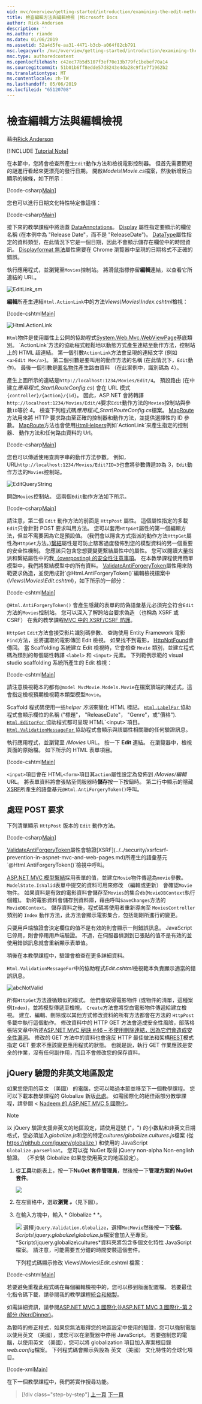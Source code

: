 ```yaml
---
uid: mvc/overview/getting-started/introduction/examining-the-edit-methods-and-edit-view
title: 檢查編輯方法與編輯檢視 |Microsoft Docs
author: Rick-Anderson
description: ''
ms.author: riande
ms.date: 01/06/2019
ms.assetid: 52a4d5fe-aa31-4471-b3cb-a064f82cb791
msc.legacyurl: /mvc/overview/getting-started/introduction/examining-the-edit-methods-and-edit-view
msc.type: authoredcontent
ms.openlocfilehash: c42ec77b5d5107f3ef70e13b779fc1bebef70a14
ms.sourcegitcommit: 51b01b6ff8edde57d8243e4da28c9f1e7f1962b2
ms.translationtype: MT
ms.contentlocale: zh-TW
ms.lasthandoff: 05/06/2019
ms.locfileid: "65120708"
---
```

# <a name="examining-the-edit-methods-and-edit-view"></a>檢查編輯方法與編輯檢視

藉由[Rick Anderson]((https://twitter.com/RickAndMSFT))

[!INCLUDE [Tutorial Note](sample/code-location.md)]

在本節中，您將會檢查所產生`Edit`動作方法和檢視電影控制器。 但首先需要簡短的謎進行看起來更漂亮的發行日期。 開啟*Models\Movie.cs*檔案，然後新增反白顯示的線條，如下所示：

[!code-csharp[Main](examining-the-edit-methods-and-edit-view/samples/sample1.cs?highlight=2,12-14)]

您也可以進行日期文化特性特定像這樣：

[!code-csharp[Main](examining-the-edit-methods-and-edit-view/samples/sample2.cs?highlight=3)]

接下來的教學課程中將涵蓋 [DataAnnotations](https://msdn.microsoft.com/library/system.componentmodel.dataannotations.aspx)。 [Display](https://msdn.microsoft.com/library/system.componentmodel.dataannotations.displayattribute.aspx) 屬性指定要顯示的欄位名稱 (在本例中為 "Release Date"，而不是 "ReleaseDate")。 [DataType](https://msdn.microsoft.com/library/system.componentmodel.dataannotations.datatypeattribute.aspx)屬性指定的資料類型，在此情況下它是一個日期，因此不會顯示儲存在欄位中的時間資訊。 [Displayformat 無法](https://msdn.microsoft.com/library/system.componentmodel.dataannotations.displayformatattribute.aspx)屬性需要在 Chrome 瀏覽器中呈現的日期格式不正確的錯誤。

執行應用程式，並瀏覽至`Movies`控制站。 將滑鼠指標停留**編輯**連結，以查看它所連結的 URL。

![EditLink_sm](examining-the-edit-methods-and-edit-view/_static/image1.png)

**編輯**所產生連結`Html.ActionLink`中的方法*Views\Movies\Index.cshtml*檢視：

[!code-cshtml[Main](examining-the-edit-methods-and-edit-view/samples/sample3.cshtml)]

![Html.ActionLink](examining-the-edit-methods-and-edit-view/_static/image2.png)

`Html`物件是使用屬性上公開的協助程式[System.Web.Mvc.WebViewPage](https://msdn.microsoft.com/library/gg402107(VS.98).aspx)基底類別。 `ActionLink`方法的協助程式輕鬆地以動態方式產生連結至動作方法，控制站上的 HTML 超連結。 第一個引數`ActionLink`方法會呈現的連結文字 (例如`<a>Edit Me</a>`)。 第二個引數是要叫用的動作方法的名稱 (在此情況下，`Edit`動作)。 最後一個引數是[匿名物件](https://weblogs.asp.net/scottgu/archive/2007/05/15/new-orcas-language-feature-anonymous-types.aspx)產生路由資料 （在此案例中，識別碼為 4）。

產生上圖所示的連結是`http://localhost:1234/Movies/Edit/4`。 預設路由 (在中建立*應用程式\_Start\RouteConfig.cs*) 會在 URL 模式`{controller}/{action}/{id}`。 因此，ASP.NET 會將轉譯`http://localhost:1234/Movies/Edit/4`要求`Edit`動作方法的`Movies`控制站與參數`ID`等於 4。 檢查下列程式碼*應用程式\_Start\RouteConfig.cs*檔案。 [MapRoute](../../older-versions-1/controllers-and-routing/asp-net-mvc-routing-overview-cs.md)方法用來將 HTTP 要求路由至正確的控制器和動作方法，並提供選擇性的 ID 參數。 [MapRoute](../../older-versions-1/controllers-and-routing/asp-net-mvc-routing-overview-cs.md)方法也會使用[HtmlHelpers](https://msdn.microsoft.com/library/system.web.mvc.htmlhelper(v=vs.108).aspx)例如`ActionLink`來產生指定的控制器、 動作方法和任何路由資料的 Url。

[!code-csharp[Main](examining-the-edit-methods-and-edit-view/samples/sample4.cs?highlight=7)]

您也可以傳遞使用查詢字串的動作方法參數。 例如，URL`http://localhost:1234/Movies/Edit?ID=3`也會將參數傳遞`ID`為 3，`Edit`動作方法的`Movies`控制站。

![EditQueryString](examining-the-edit-methods-and-edit-view/_static/image3.png)

開啟`Movies`控制站。 這兩個`Edit`動作方法如下所示。

[!code-csharp[Main](examining-the-edit-methods-and-edit-view/samples/sample5.cs?highlight=19-21)]

請注意，第二個 `Edit` 動作方法的前面是 `HttpPost` 屬性。 這個屬性指定的多載`Edit`只會針對 POST 要求叫用方法。 您可以套用`HttpGet`屬性的第一個編輯方法，但並不需要因為它是預設值。 (我們會以隱含方式指派的動作方法`HttpGet`屬性為`HttpGet`方法。)[繫結](https://msdn.microsoft.com/library/system.web.mvc.bindattribute(v=vs.108).aspx)屬性是可防止駭客過度發佈到您的模型資料的另一個重要的安全性機制。 您應該只包含您想要變更繫結屬性中的屬性。 您可以閱讀大量指派和繫結屬性中的我[（overposting) 的安全性注意事項](https://go.microsoft.com/fwlink/?LinkId=317598)。 在本教學課程使用簡單模型中，我們將繫結模型中的所有資料。 [ValidateAntiForgeryToken](https://msdn.microsoft.com/library/system.web.mvc.validateantiforgerytokenattribute(v=vs.108).aspx)屬性用來防範要求偽造，並使用成對`@Html.AntiForgeryToken()`編輯檢視檔案中 (*Views\Movies\Edit.cshtml*)，如下所示的一部分：

[!code-cshtml[Main](examining-the-edit-methods-and-edit-view/samples/sample6.cshtml?highlight=9)]

`@Html.AntiForgeryToken()` 會產生隱藏的表單的防偽語彙基元必須完全符合`Edit`方法的`Movies`控制站。 您可以深入了解跨站台要求偽造 （也稱為 XSRF 或 CSRF） 在我的教學課程[MVC 中的 XSRF/CSRF 防護](../../security/xsrfcsrf-prevention-in-aspnet-mvc-and-web-pages.md)。

`HttpGet` `Edit`方法會接受影片識別碼參數、 查詢使用 Entity Framework 電影`Find`方法，並將選取的電影傳回 Edit 檢視。 如果找不到電影， [HttpNotFound](https://msdn.microsoft.com/library/gg453938(VS.98).aspx)會傳回。 當 Scaffolding 系統建立 Edit 檢視時，它會檢查 `Movie` 類別，並建立程式碼為類別的每個屬性轉譯 `<label>` 和 `<input>` 元素。 下列範例示範的 visual studio scaffolding 系統所產生的 Edit 檢視：

[!code-cshtml[Main](examining-the-edit-methods-and-edit-view/samples/sample7.cshtml)]

請注意檢視範本的都有`@model MvcMovie.Models.Movie`在檔案頂端的陳述式，這會指定檢視預期檢視範本類型模型`Movie`。

Scaffold 程式碼使用一些*helper 方法*來簡化 HTML 標記。 [ `Html.LabelFor` ](https://msdn.microsoft.com/library/gg401864(VS.98).aspx)協助程式會顯示欄位的名稱 (&quot;標題&quot;， &quot;ReleaseDate&quot;， &quot;Genre&quot;，或&quot;價格&quot;). [ `Html.EditorFor` ](https://msdn.microsoft.com/library/system.web.mvc.html.editorextensions.editorfor(VS.98).aspx)協助程式都可呈現 HTML`<input>`項目。 [ `Html.ValidationMessageFor` ](https://msdn.microsoft.com/library/system.web.mvc.html.validationextensions.validationmessagefor(VS.98).aspx)協助程式會顯示與該屬性相關聯的任何驗證訊息。

執行應用程式，並瀏覽至 */Movies* URL。 按一下 **Edit** 連結。 在瀏覽器中，檢視頁面的原始檔。 如下所示的 HTML 表單項目。

[!code-cshtml[Main](examining-the-edit-methods-and-edit-view/samples/sample8.cshtml?highlight=1-2)]

`<input>`項目會在 HTML`<form>`項目其`action`屬性設定為發佈到 */Movies/編輯*URL。 將表單資料將會張貼至伺服器時**儲存**按一下按鈕時。 第二行中顯示的隱藏[XSRF](../../security/xsrfcsrf-prevention-in-aspnet-mvc-and-web-pages.md)所產生的語彙基元`@Html.AntiForgeryToken()`呼叫。

## <a name="processing-the-post-request"></a>處理 POST 要求

下列清單顯示 `HttpPost` 版本的 `Edit` 動作方法。

[!code-csharp[Main](examining-the-edit-methods-and-edit-view/samples/sample9.cs)]

[ValidateAntiForgeryToken](https://msdn.microsoft.com/library/system.web.mvc.validateantiforgerytokenattribute(v=vs.108).aspx)屬性會驗證[XSRF](../../security/xsrfcsrf-prevention-in-aspnet-mvc-and-web-pages.md)所產生的語彙基元`@Html.AntiForgeryToken()`檢視中呼叫。

[ASP.NET MVC 模型繫結](https://msdn.microsoft.com/library/dd410405.aspx)採用表單的值，並建立`Movie`物件傳遞為`movie`參數。 `ModelState.IsValid`表單中提交的資料可用來修改 （編輯或更新） 會確認`Movie`物件。 如果資料是有效的電影資料會儲存至`Movies`的集合`db`(`MovieDBContext`執行個體)。 新的電影資料會儲存到資料庫，藉由呼叫`SaveChanges`方法的`MovieDBContext`。 儲存資料之後，程式碼將使用者重新導向至 `MoviesController` 類別的 `Index` 動作方法，此方法會顯示電影集合，包括剛剛所進行的變更。

只要用戶端驗證會決定欄位的值不是有效的則會顯示一則錯誤訊息。 JavaScript 已停用，則會停用用戶端驗證。 不過，在伺服器偵測到已張貼的值不是有效的並使用錯誤訊息就會重新顯示表單值。

稍後在本教學課程中，驗證會檢查在更多詳細資料。

`Html.ValidationMessageFor`中的協助程式*Edit.cshtml*檢視範本負責顯示適當的錯誤訊息。

![abcNotValid](examining-the-edit-methods-and-edit-view/_static/image4.png)

所有`HttpGet`方法遵循類似的模式。 他們會取得電影物件 (或物件的清單，這種案例`Index`)，並將模型傳遞至檢視。 `Create`方法會將空白電影物件傳遞給建立檢視。 建立、編輯、刪除或以其他方式修改資料的所有方法都會在方法的 `HttpPost` 多載中執行這個動作。 修改資料中的 HTTP GET 方法會造成安全性風險，部落格張貼文章中所述[ASP.NET MVC 秘訣 #46 – 不使用刪除連結，因為它們會造成安全性漏洞](http://stephenwalther.com/blog/archive/2009/01/21/asp.net-mvc-tip-46-ndash-donrsquot-use-delete-links-because.aspx)。 修改的 GET 方法中的資料也會違反 HTTP 最佳做法和架構[REST](http://en.wikipedia.org/wiki/Representational_State_Transfer)模式指定 GET 要求不應該變更應用程式的狀態。 也就是說，執行 GET 作業應該是安全的作業，沒有任何副作用，而且不會修改您的保存資料。

## <a name="jquery-validation-for-non-english-locales"></a>jQuery 驗證的非英文地區設定

如果您使用的英文 （美國） 的電腦，您可以略過本節並移至下一個教學課程。 您可以下載本教學課程的 Globalize 新版[此處](https://archive.msdn.microsoft.com/Project/Download/FileDownload.aspx?ProjectName=aspnetmvcsamples&amp;DownloadId=16475)。 如需國際化的絕佳兩部分教學課程，請參閱 < [Nadeem 的 ASP.NET MVC 5 國際化](http://afana.me/post/aspnet-mvc-internationalization.aspx)。

> [!NOTE]
> 以 jQuery 驗證支援非英文的地區設定，請使用逗號 (&quot;，&quot;) 的小數點和非英文日期格式，您必須加入*globalize.js*和您的特定*cultures/globalize.cultures.js*檔案 (從[ https://github.com/jquery/globalize ](https://github.com/jquery/globalize) ) 和使用的 JavaScript `Globalize.parseFloat`。 您可以從 NuGet 取得 jQuery non-alpha Non-english 驗證。 （不安裝 Globalize 如果您使用英文的地區設定）。

1. 從**工具**功能表上，按一下**NuGet 套件管理員**，然後按一下**管理方案的 NuGet 套件**。

    ![](examining-the-edit-methods-and-edit-view/_static/image5.png)
2. 在左窗格中，選取<strong>瀏覽 *。</strong>*（見下圖）。
3. 在輸入方塊中，輸入 * Globalize * *。

    ![](examining-the-edit-methods-and-edit-view/_static/image6.png) 選擇`jQuery.Validation.Globalize`，選擇`MvcMovie`然後按一下**安裝**。 *Scripts\jquery.globalize\globalize.js*檔案會加入至專案。 *Scripts\jquery.globalize\cultures\*資料夾將包含多個文化特性 JavaScript 檔案。 請注意，可能需要五分鐘的時間安裝這個套件。

   下列程式碼顯示修改 Views\Movies\Edit.cshtml 檔案：

[!code-cshtml[Main](examining-the-edit-methods-and-edit-view/samples/sample10.cshtml)]

若要避免重複此程式碼在每個編輯檢視中的，您可以移到版面配置檔。 若要最佳化指令碼下載，請參閱我的教學課程[統合和縮製](../../performance/bundling-and-minification.md)。

如需詳細資訊，請參閱[ASP.NET MVC 3 國際化](http://afana.me/post/aspnet-mvc-internationalization.aspx)並[ASP.NET MVC 3 國際化-第 2 部分 (NerdDinner)](http://afana.me/post/aspnet-mvc-internationalization-part-2.aspx)。

為暫時的修正程式，如果您無法取得您的地區設定中使用的驗證，您可以強制電腦以使用英文 （美國），或您可以在瀏覽器中停用 JavaScript。 若要強制您的電腦，以使用英文 （美國），您可以將 globalization 項目加入專案根目錄*web.config*檔案。 下列程式碼會顯示與設為 英文 （美國） 文化特性的全球化項目。

[!code-xml[Main](examining-the-edit-methods-and-edit-view/samples/sample11.xml)]

<a id="gettingstarted"></a><a id="jQueryAjaxJSON"></a> 在下一個教學課程中，我們將實作搜尋功能。

> [!div class="step-by-step"]
> [上一頁](accessing-your-models-data-from-a-controller.md)
> [下一頁](adding-search.md)
